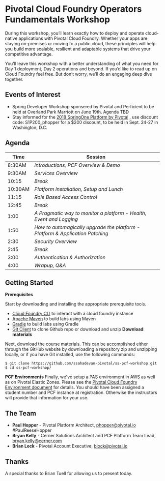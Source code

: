 # Pivotal Cloud Foundry Operators Fundamentals Workshop
During this workshop, you’ll learn exactly how to deploy and operate cloud-native applications with Pivotal Cloud Foundry. Whether your apps are staying on-premises or moving to a public cloud, these principles will help you build more scalable, resilient and adaptable systems that drive your competitive advantage.

You’ll leave this workshop with a better understanding of what you need for Day 1 deployment, Day 2 operations and beyond. If you’d like to read up on Cloud Foundry feel free. But don’t worry, we’ll do an engaging deep dive together.

## Events of Interest
- Spring Developer Workshop sponsered by Pivotal and Perficient to be held at Overland Park Marriott on June 19th. Agenda TBD
- Stay informed for the [2018 SpringOne Platform by Pivotal](https://springoneplatform.io/) , use discount code: S1P200_phopper  for a $200 discount, to be held in Sept. 24-27 in Washington, D.C.
## Agenda
Time | Session
---- | -------
8:30AM  | _Introductions, PCF Overview & Demo_
9:30AM  | _Services Overview_
10:15  | _Break_
10:30AM  | _Platform Installation, Setup and Lunch_
11:15  | _Role Based Access Control_
12:45 | _Break_
1:00 | _A Pragmatic way to monitor a platform - Health, Event and Logging_
1:50 | _How to automagically upgrade the platform - Platform & Application Patching_
2:30 | _Security Overview_
2:45 | _Break_
3:00 | _Authentication & Authorization_
4:00 | _Wrapup, Q&A_

## Getting Started
**Prerequisites**

Start by downloading and installing the appropriate prerequisite tools.
- [Cloud Foundry CLI](https://goo.gl/M0pH4i) to interact with a cloud foundry instance
- [Apache Maven](http://info.pivotal.io/HI002010A6ZlRJR1NeU00eC) to build labs using Maven
- [Gradle](https://services.gradle.org/distributions/gradle-3.1-all.zip) to build labs using Gradle
- [Git Client](https://git-scm.com/downloads) to clone Github repo or download and unzip
**Download materials**

Next, download the course materials.  This can be accomplished either through the GitHub website by downloading a repository zip and unzipping locally, or if you have Git installed, use the following commands:

```
$ git clone https://github.com/ssahadevan-pivotal/ss-pcf-workshop.git
$ cd ss-pcf-workshop/
```

**PCF Environments**
Finally, we've setup a PAS environment in AWS as well as on Pivotal Elastic Zones. Please see the [Pivotal Cloud Foundry Environment document](common/env_info.md) for details. You should have been assigned a student number and PCF instance at registration. Otherwise the instructors will provide that information for your use.
## The Team
- **Paul Hopper** - Pivotal Platform Architect, phopper@pivotal.io #PaulReeseHopper
- **Bryan Kelly** - Cerner Solutions Architect and PCF Platform Team Lead, bryan.kelly@cerner.com
- **Brian Lock** - Pivotal Account Executive, block@pivotal.io

## Thanks
A special thanks to Brian Tuell for allowing us to present today.
